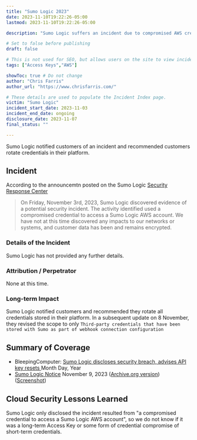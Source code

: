 ```yaml
---
title: "Sumo Logic 2023"
date: 2023-11-10T19:22:26-05:00
lastmod: 2023-11-10T19:22:26-05:00

description: "Sumo Logic suffers an incident due to compromised AWS credentials"

# Set to false before publishing
draft: false

# This is not used for SEO, but allows users on the site to view incidents by keyword
tags: ["Access Keys","AWS"]

showToc: true # Do not change
author: "Chris Farris"
author_url: "https://www.chrisfarris.com/"

# These details are used to populate the Incident Index page.
victim: "Sumo Logic"
incident_start_date: 2023-11-03
incident_end_date: ongoing
disclosure_date: 2023-11-07
final_status: ""

---
```


Sumo Logic notified customers of an incident and recommended customers rotate credentials in their platform.

<!--more--> <!-- This separates the synopsis from the main body -->

## Incident

According to the announcemtn posted on the Sumo Logic [Security Response Center](https://www.sumologic.com/security-response-center/)

> On Friday, November 3rd, 2023, Sumo Logic discovered evidence of a potential security incident. The activity identified used a compromised credential to access a Sumo Logic AWS account. We have not at this time discovered any impacts to our networks or systems, and customer data has been and remains encrypted.

### Details of the Incident

Sumo Logic has not provided any further details.

### Attribution / Perpetrator

None at this time.

### Long-term Impact

Sumo Logic notified customers and recommended they rotate all credentials stored in their platform. In a subsequent update on 8 November, they revised the scope to only `Third-party credentials that have been stored with Sumo as part of webhook connection configuration`

## Summary of Coverage
* BleepingComputer: [Sumo Logic discloses security breach, advises API key resets
](https://www.bleepingcomputer.com/news/security/sumo-logic-discloses-security-breach-advises-api-key-resets/) Month Day, Year
* [Sumo Logic Notice](https://www.sumologic.com/security-response-center/#eede153a-8f3f-4eff-858d-1b653eaff457) November 9, 2023 ([Archive.org version](https://web.archive.org/web/20231110000857/https://www.sumologic.com/security-response-center/)) ([Screenshot](ScreenshotInitialDisclosure.png))



## Cloud Security Lessons Learned

Sumo Logic only disclosed the incident resulted from "a compromised credential to access a Sumo Logic AWS account", so we do not know if it was a long-term Access Key or some form of credential compromise of short-term credentials.